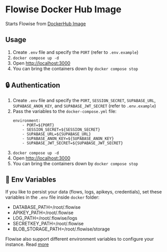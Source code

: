 # Flowise Docker Hub Image

Starts Flowise from [DockerHub Image](https://hub.docker.com/r/flowiseai/flowise)

## Usage

1. Create `.env` file and specify the `PORT` (refer to `.env.example`)
2. `docker compose up -d`
3. Open [http://localhost:3000](http://localhost:3000)
4. You can bring the containers down by `docker compose stop`

## 🔒 Authentication

1. Create `.env` file and specify the `PORT`, `SESSION_SECRET`, `SUPABASE_URL`, `SUPABASE_ANON_KEY`, and `SUPABASE_JWT_SECRET` (refer to `.env.example`)
2. Pass the variables to the `docker-compose.yml` file:
    ```
    environment:
        - PORT=${PORT}
        - SESSION_SECRET=${SESSION_SECRET}
        - SUPABASE_URL=${SUPABASE_URL}
        - SUPABASE_ANON_KEY=${SUPABASE_ANON_KEY}
        - SUPABASE_JWT_SECRET=${SUPABASE_JWT_SECRET}
    ```
3. `docker compose up -d`
4. Open [http://localhost:3000](http://localhost:3000)
5. You can bring the containers down by `docker compose stop`

## 🌱 Env Variables

If you like to persist your data (flows, logs, apikeys, credentials), set these variables in the `.env` file inside `docker` folder:

-   DATABASE_PATH=/root/.flowise
-   APIKEY_PATH=/root/.flowise
-   LOG_PATH=/root/.flowise/logs
-   SECRETKEY_PATH=/root/.flowise
-   BLOB_STORAGE_PATH=/root/.flowise/storage

Flowise also support different environment variables to configure your instance. Read [more](https://docs.flowiseai.com/environment-variables)
